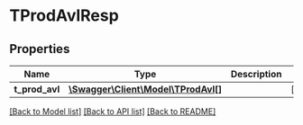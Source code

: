 # TProdAvlResp

## Properties
Name | Type | Description | Notes
------------ | ------------- | ------------- | -------------
**t_prod_avl** | [**\Swagger\Client\Model\TProdAvl[]**](TProdAvl.md) |  | [optional] 

[[Back to Model list]](../README.md#documentation-for-models) [[Back to API list]](../README.md#documentation-for-api-endpoints) [[Back to README]](../README.md)


